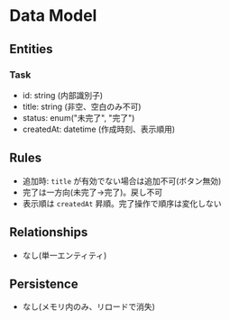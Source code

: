 # Data Model

## Entities
### Task
- id: string (内部識別子)
- title: string (非空、空白のみ不可)
- status: enum("未完了", "完了")
- createdAt: datetime (作成時刻、表示順用)

## Rules
- 追加時: `title` が有効でない場合は追加不可(ボタン無効)
- 完了は一方向(未完了→完了)。戻し不可
- 表示順は `createdAt` 昇順。完了操作で順序は変化しない

## Relationships
- なし(単一エンティティ)

## Persistence
- なし(メモリ内のみ、リロードで消失)
